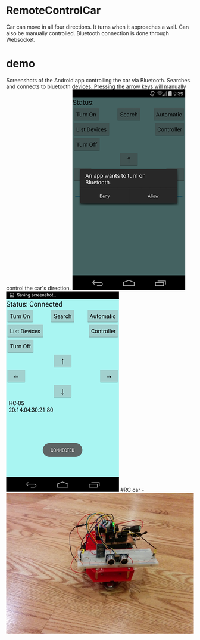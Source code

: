 # RemoteControlCar
Car can move in all four directions. It turns when it approaches a wall. Can also be manually controlled. Bluetooth connection is done through Websocket.
# demo
Screenshots of the Android app controlling the car via Bluetooth. Searches and connects to bluetooth devices. Pressing the arrow keys will manually control the car's direction.
![Alt text](/pictures-video/Screenshot_2014-09-05-21-39-53.png?)
![Alt text](/pictures-video/Screenshot_2014-09-05-21-40-07.png?)
#RC car
-![Alt text](/pictures-video/IMG_20140905_214037.jpg?)
